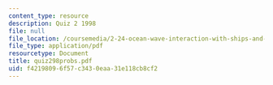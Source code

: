 ```yaml
---
content_type: resource
description: Quiz 2 1998
file: null
file_location: /coursemedia/2-24-ocean-wave-interaction-with-ships-and-offshore-energy-systems-13-022-spring-2002/f42198096f57c3430eaa31e118cb8cf2_quiz298probs.pdf
file_type: application/pdf
resourcetype: Document
title: quiz298probs.pdf
uid: f4219809-6f57-c343-0eaa-31e118cb8cf2
---
```

